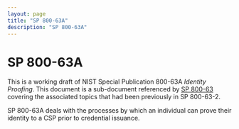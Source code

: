```yaml
---
layout: page
title: "SP 800-63A"
description: "SP 800-63A"
---
```


# SP 800-63A

This is a working draft of NIST Special Publication 800-63A *Identity Proofing*. This document is a sub-document referenced by [SP 800-63](../sp800-63-3/README.html) covering the associated topics that had been previously in SP 800-63-2.

SP 800-63A deals with the processes by which an individual can prove their identity to a CSP prior to credential issuance.

